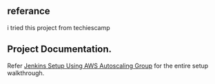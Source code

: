 ## referance

i tried this project from techiescamp



## Project Documentation.

Refer [Jenkins Setup Using AWS Autoscaling Group](https://devopscube.com/jenkins-autoscaling-setup/) for the entire setup walkthrough.
